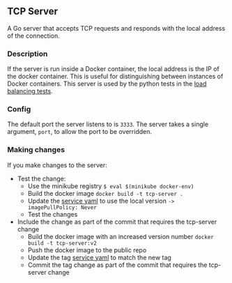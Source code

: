 ## TCP Server

A Go server that accepts TCP requests and responds with the local address of the connection. 

### Description
If the server is run inside a Docker container, the local address is the IP of the docker container. This is useful
for distinguishing between instances of Docker containers. This server is used by the python tests in the
[load balancing tests](../suite/test_transport_server_tcp_load_balance.py).

### Config
The default port the server listens to is `3333`. The server takes a single argument, `port`, to allow the port to be 
overridden.

### Making changes
If you make changes to the server:

 * Test the change:
   * Use the minikube registry ```$ eval $(minikube docker-env)```
   * Build the docker image ```docker build -t tcp-server .```
   * Update the [service yaml](../data/transport-server-tcp-load-balance/standard/service_deployment.yaml) to use the 
  local version ```-> imagePullPolicy: Never```
   * Test the changes
 * Include the change as part of the commit that requires the tcp-server change
   * Build the docker image with an increased version number ```docker build -t tcp-server:v2```
   * Push the docker image to the public repo
   * Update the tag [service yaml](../data/transport-server-tcp-load-balance/standard/service_deployment.yaml) to match 
the new tag
   * Commit the tag change as part of the commit that requires the tcp-server change

